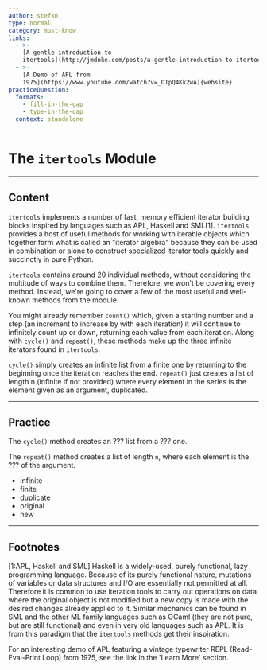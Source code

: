 ```yaml
---
author: stefkn
type: normal
category: must-know
links:
  - >-
    [A gentle introduction to
    itertools](http://jmduke.com/posts/a-gentle-introduction-to-itertools/){website}
  - >-
    [A Demo of APL from
    1975](https://www.youtube.com/watch?v=_DTpQ4Kk2wA){website}
practiceQuestion:
  formats:
    - fill-in-the-gap
    - type-in-the-gap
  context: standalone
---
```


# The `itertools` Module


---

## Content

`itertools` implements a number of fast, memory efficient iterator building blocks inspired by languages such as APL, Haskell and SML[1]. `itertools` provides a host of useful methods for working with iterable objects which together form what is called an "iterator algebra" because they can be used in combination or alone to construct specialized iterator tools quickly and succinctly in pure Python.

`itertools` contains around 20 individual methods, without considering the multitude of ways to combine them. Therefore, we won't be covering every method. Instead, we're going to cover a few of the most useful and well-known methods from the module.

You might already remember `count()` which, given a starting number and a step (an increment to increase by with each iteration) it will continue to infinitely count up or down, returning each value from each iteration. Along with `cycle()` and `repeat()`, these methods make up the three infinite iterators found in `itertools`.

`cycle()` simply creates an infinite list from a finite one by returning to the beginning once the iteration reaches the end. `repeat()` just creates a list of length n (infinite if not provided) where every element in the series is the element given as an argument, duplicated.


---

## Practice

The `cycle()` method creates an ??? list from a ??? one.

The `repeat()` method creates a list of length `n`, where each element is the ??? of the argument.

- infinite
- finite
- duplicate
- original
- new


---

## Footnotes

[1:APL, Haskell and SML]
Haskell is a widely-used, purely functional, lazy programming language. Because of its purely functional nature, mutations of variables or data structures and I/O are essentially not permitted at all. Therefore it is common to use iteration tools to carry out operations on data where the original object is not modified but a new copy is made with the desired changes already applied to it. Similar mechanics can be found in SML and the other ML family languages such as OCaml (they are not pure, but are still functional) and even in very old languages such as APL. It is from this paradigm that the `itertools` methods get their inspiration.

For an interesting demo of APL featuring a vintage typewriter REPL (Read-Eval-Print Loop) from 1975, see the link in the 'Learn More' section.
 
